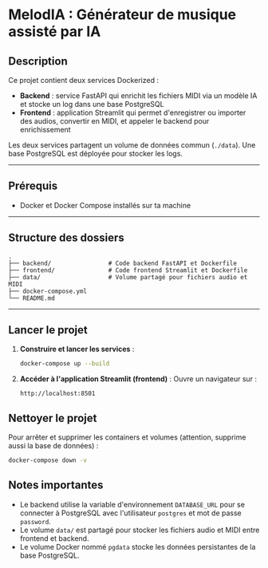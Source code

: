 # MelodIA : Générateur de musique assisté par IA

## Description

Ce projet contient deux services Dockerized :

- **Backend** : service FastAPI qui enrichit les fichiers MIDI via un modèle IA et stocke un log dans une base PostgreSQL
- **Frontend** : application Streamlit qui permet d'enregistrer ou importer des audios, convertir en MIDI, et appeler le backend pour enrichissement

Les deux services partagent un volume de données commun (`./data`). Une base PostgreSQL est déployée pour stocker les logs.

---

## Prérequis

- Docker et Docker Compose installés sur ta machine


---

## Structure des dossiers

```
.
├── backend/                # Code backend FastAPI et Dockerfile
├── frontend/               # Code frontend Streamlit et Dockerfile
├── data/                   # Volume partagé pour fichiers audio et MIDI
├── docker-compose.yml
└── README.md
```

---

## Lancer le projet

1. **Construire et lancer les services** :
   ```bash
   docker-compose up --build
   ```

2. **Accéder à l'application Streamlit (frontend)** :
   Ouvre un navigateur sur :
   ```
   http://localhost:8501
   ```

## Nettoyer le projet

Pour arrêter et supprimer les containers et volumes (attention, supprime aussi la base de données) :

```bash
docker-compose down -v
```

## Notes importantes

- Le backend utilise la variable d'environnement `DATABASE_URL` pour se connecter à PostgreSQL avec l'utilisateur `postgres` et mot de passe `password`.
- Le volume `data/` est partagé pour stocker les fichiers audio et MIDI entre frontend et backend.
- Le volume Docker nommé `pgdata` stocke les données persistantes de la base PostgreSQL.


